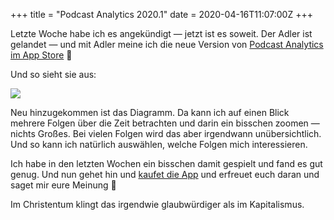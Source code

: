 +++
title = "Podcast Analytics 2020.1"
date = 2020-04-16T11:07:00Z
+++

Letzte Woche habe ich es angekündigt — jetzt ist es soweit. Der Adler ist gelandet — und mit Adler meine ich die neue Version von [Podcast Analytics im App Store](https://itunes.apple.com/us/app/podcast-analytics/id1460023828?l=de&ls=1&mt=8) 🎉

Und so sieht sie aus:

![](/2020/podcast-analytics-2020-1/PA_Screenshots.jpeg)

Neu hinzugekommen ist das Diagramm. Da kann ich auf einen Blick mehrere Folgen über die Zeit betrachten und darin ein bisschen zoomen — nichts Großes. Bei vielen Folgen wird das aber irgendwann unübersichtlich. Und so kann ich natürlich auswählen, welche Folgen mich interessieren.

Ich habe in den letzten Wochen ein bisschen damit gespielt und fand es gut genug. Und nun gehet hin und [kaufet die App](https://itunes.apple.com/us/app/podcast-analytics/id1460023828?l=de&ls=1&mt=8) und erfreuet euch daran und saget mir eure Meinung 🙏

Im Christentum klingt das irgendwie glaubwürdiger als im Kapitalismus.